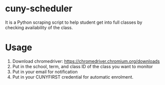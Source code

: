 # cuny-scheduler
It is a Python scraping script to help student get into full classes by checking availability of the class.

# Usage
1. Download chromedriver: https://chromedriver.chromium.org/downloads
2. Put in the school, term, and class ID of the class you want to monitor
3. Put in your email for notification
4. Put in your CUNYFIRST credential for automatic enrolment.
